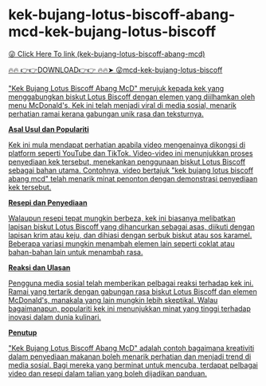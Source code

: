 # kek-bujang-lotus-biscoff-abang-mcd-kek-bujang-lotus-biscoff

<a href="https://fifa55ballz.com/fgtr545"> 😜 Click Here To link (kek-bujang-lotus-biscoff-abang-mcd)

🔥🔥 👉👉DOWNLOAD👉👉 🔥🔥➤  <a href="https://fifa55ballz.com/fgtr545"> 😜mcd-kek-bujang-lotus-biscoff

"Kek Bujang Lotus Biscoff Abang McD" merujuk kepada kek yang menggabungkan biskut Lotus Biscoff dengan elemen yang diilhamkan oleh menu McDonald's. Kek ini telah menjadi viral di media sosial, menarik perhatian ramai kerana gabungan unik rasa dan teksturnya.

**Asal Usul dan Populariti**

Kek ini mula mendapat perhatian apabila video mengenainya dikongsi di platform seperti YouTube dan TikTok. Video-video ini menunjukkan proses penyediaan kek tersebut, menekankan penggunaan biskut Lotus Biscoff sebagai bahan utama. Contohnya, video bertajuk "kek bujang lotus biscoff abang mcd" telah menarik minat penonton dengan demonstrasi penyediaan kek tersebut. 

**Resepi dan Penyediaan**

Walaupun resepi tepat mungkin berbeza, kek ini biasanya melibatkan lapisan biskut Lotus Biscoff yang dihancurkan sebagai asas, diikuti dengan lapisan krim atau keju, dan dihiasi dengan serbuk biskut atau sos karamel. Beberapa variasi mungkin menambah elemen lain seperti coklat atau bahan-bahan lain untuk menambah rasa.

**Reaksi dan Ulasan**

Pengguna media sosial telah memberikan pelbagai reaksi terhadap kek ini. Ramai yang tertarik dengan gabungan rasa biskut Lotus Biscoff dan elemen McDonald's, manakala yang lain mungkin lebih skeptikal. Walau bagaimanapun, populariti kek ini menunjukkan minat yang tinggi terhadap inovasi dalam dunia kulinari.

**Penutup**

"Kek Bujang Lotus Biscoff Abang McD" adalah contoh bagaimana kreativiti dalam penyediaan makanan boleh menarik perhatian dan menjadi trend di media sosial. Bagi mereka yang berminat untuk mencuba, terdapat pelbagai video dan resepi dalam talian yang boleh dijadikan panduan.


 


